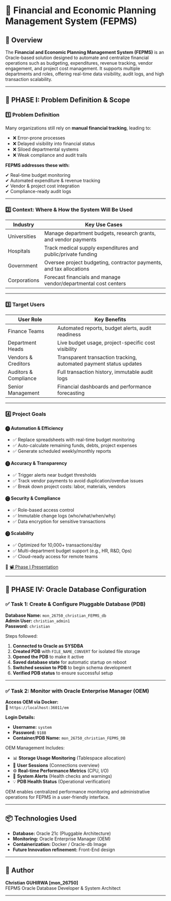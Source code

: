 # 💼 Financial and Economic Planning Management System (FEPMS)

## 📌 Overview

The **Financial and Economic Planning Management System (FEPMS)** is an Oracle-based solution designed to automate and centralize financial operations such as budgeting, expenditures, revenue tracking, vendor engagement, and project cost management. It supports multiple departments and roles, offering real-time data visibility, audit logs, and high transaction scalability.

---

## 📍 PHASE I: Problem Definition & Scope

### 1️⃣ Problem Definition

Many organizations still rely on **manual financial tracking**, leading to:

- ❌ Error-prone processes
- ❌ Delayed visibility into financial status
- ❌ Siloed departmental systems
- ❌ Weak compliance and audit trails

**FEPMS addresses these with:**

✔ Real-time budget monitoring  
✔ Automated expenditure & revenue tracking  
✔ Vendor & project cost integration  
✔ Compliance-ready audit logs

---

### 2️⃣ Context: Where & How the System Will Be Used

| **Industry**     | **Key Use Cases**                                                     |
|------------------|------------------------------------------------------------------------|
| Universities     | Manage department budgets, research grants, and vendor payments        |
| Hospitals        | Track medical supply expenditures and public/private funding           |
| Government       | Oversee project budgeting, contractor payments, and tax allocations    |
| Corporations     | Forecast financials and manage vendor/departmental cost centers        |

---

### 3️⃣ Target Users

| **User Role**         | **Key Benefits**                                                                 |
|------------------------|----------------------------------------------------------------------------------|
| Finance Teams         | Automated reports, budget alerts, audit readiness                                |
| Department Heads      | Live budget usage, project-specific cost visibility                              |
| Vendors & Creditors   | Transparent transaction tracking, automated payment status updates               |
| Auditors & Compliance | Full transaction history, immutable audit logs                                   |
| Senior Management     | Financial dashboards and performance forecasting                                 |

---

### 4️⃣ Project Goals

#### 🅐 Automation & Efficiency
- ✅ Replace spreadsheets with real-time budget monitoring
- ✅ Auto-calculate remaining funds, debts, project expenses
- ✅ Generate scheduled weekly/monthly reports

#### 🅑 Accuracy & Transparency
- ✅ Trigger alerts near budget thresholds
- ✅ Track vendor payments to avoid duplication/overdue issues
- ✅ Break down project costs: labor, materials, vendors

#### 🅒 Security & Compliance
- ✅ Role-based access control
- ✅ Immutable change logs (who/what/when/why)
- ✅ Data encryption for sensitive transactions

#### 🅓 Scalability
- ✅ Optimized for 10,000+ transactions/day
- ✅ Multi-department budget support (e.g., HR, R&D, Ops)
- ✅ Cloud-ready access for remote teams

🔗 [📽️ Phase I Presentation](https://docs.google.com/presentation/d/12En0MH6jekl9C7prdO2AvWtm-AVOfvgc/edit?usp=drive_link&ouid=101458021040637784897&rtpof=true&sd=true)

---

## 📍 PHASE IV: Oracle Database Configuration

### ✅ Task 1: Create & Configure Pluggable Database (PDB)

**Database Name:** `mon_26750_christian_FEPMS_db`  
**Admin User:** `christian_admin1`  
**Password:** `christian`

Steps followed:

1. **Connected to Oracle as SYSDBA**
2. **Created PDB** with `FILE_NAME_CONVERT` for isolated file storage
3. **Opened the PDB** to make it active
4. **Saved database state** for automatic startup on reboot
5. **Switched session to PDB** to begin schema development
6. **Verified PDB status** to ensure successful setup

---

### ✅ Task 2: Monitor with Oracle Enterprise Manager (OEM)

**Access OEM via Docker:**  
🔗 `https://localhost:36011/em`

**Login Details:**
- **Username:** `system`
- **Password:** `9188`
- **Container/PDB Name:** `mon_26750_christian_FEPMS_DB`

OEM Management Includes:
- 📊 **Storage Usage Monitoring** (Tablespace allocation)
- 👥 **User Sessions** (Connections overview)
- ⚙️ **Real-time Performance Metrics** (CPU, I/O)
- 🚨 **System Alerts** (Health checks and warnings)
- 💡 **PDB Health Status** (Operational verification)

OEM enables centralized performance monitoring and administrative operations for FEPMS in a user-friendly interface.

---

## 📦 Technologies Used

- **Database:** Oracle 21c (Pluggable Architecture)
- **Monitoring:** Oracle Enterprise Manager (OEM)
- **Containerization:** Docker / Oracle-db Image
- **Future Innovation refinement:** Front-End design

---

## 🙌 Author

**Christian GUHIRWA [mon_26750]**  
FEPMS Oracle Database Developer & System Architect

---

